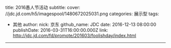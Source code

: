 title: 2016愚人节活动
subtitle: 
cover: //jdc.jd.com/h5/imagespool/1480672025031.png
categories: 展示型
tags:
  - 其他
author:
  nick: 京东
  github_name: JDC
date: 2016-12-13 08:00:00
publishDate: 2016-03-31T16:00:00.000Z
link: http://jdc.jd.com/fd/promote/201603/foolishday/index.html

---